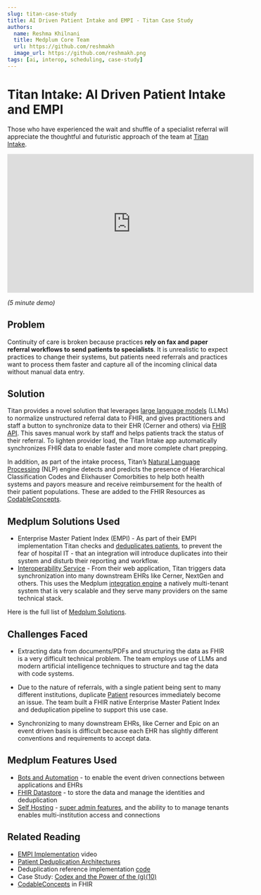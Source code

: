 ```yaml
---
slug: titan-case-study
title: AI Driven Patient Intake and EMPI - Titan Case Study
authors:
  name: Reshma Khilnani
  title: Medplum Core Team
  url: https://github.com/reshmakh
  image_url: https://github.com/reshmakh.png
tags: [ai, interop, scheduling, case-study]
---
```


# Titan Intake: AI Driven Patient Intake and EMPI

Those who have experienced the wait and shuffle of a specialist referral will appreciate the thoughtful and futuristic approach of the team at [Titan Intake](https://www.titanintake.com/).

<iframe width="560" height="315" src="https://www.youtube.com/embed/sy3YKRFyPII?start=0" title="YouTube video player" frameborder="0" allow="accelerometer; autoplay; clipboard-write; encrypted-media; gyroscope; picture-in-picture" allowfullscreen></iframe>

_(5 minute demo)_

## Problem

Continuity of care is broken because practices **rely on fax and paper referral workflows to send patients to specialists**. It is unrealistic to expect practices to change their systems, but patients need referrals and practices want to process them faster and capture all of the incoming clinical data without manual data entry.

## Solution

Titan provides a novel solution that leverages [large language models](https://en.wikipedia.org/wiki/Large_language_model) (LLMs) to normalize unstructured referral data to FHIR, and gives practitioners and staff a button to synchronize data to their EHR (Cerner and others) via [FHIR API](/docs/api). This saves manual work by staff and helps patients track the status of their referral. To lighten provider load, the Titan Intake app automatically synchronizes FHIR data to enable faster and more complete chart prepping.

In addition, as part of the intake process, Titan’s [Natural Language Processing](https://en.wikipedia.org/wiki/Natural_language_processing) (NLP) engine detects and predicts the presence of Hierarchical Classification Codes and Elixhauser Comorbities to help both health systems and payors measure and receive reimbursement for the health of their patient populations. These are added to the FHIR Resources as [CodableConcepts](/blog/demystifying-fhir-systems#codeableconcepts).

## Medplum Solutions Used

- Enterprise Master Patient Index (EMPI) - As part of their EMPI implementation Titan checks and [deduplicates patients](/docs/fhir-datastore/patient-deduplication), to prevent the fear of hospital IT - that an integration will introduce duplicates into their system and disturb their reporting and workflow.
- [Interoperability Service](/products/integration) - From their web application, Titan triggers data synchronization into many downstream EHRs like Cerner, NextGen and others. This uses the Medplum [integration engine](/products/integration) a natively multi-tenant system that is very scalable and they serve many providers on the same technical stack.

Here is the full list of [Medplum Solutions](/solutions).

## Challenges Faced

- Extracting data from documents/PDFs and structuring the data as FHIR is a very difficult technical problem. The team employs use of LLMs and modern artificial intelligence techniques to structure and tag the data with code systems.

- Due to the nature of referrals, with a single patient being sent to many different institutions, duplicate [Patient](/docs/api/fhir/resources/patient) resources immediately become an issue. The team built a FHIR native Enterprise Master Patient Index and deduplication pipeline to support this use case.

- Synchronizing to many downstream EHRs, like Cerner and Epic on an event driven basis is difficult because each EHR has slightly different conventions and requirements to accept data.

## Medplum Features Used

- [Bots and Automation](/docs/bots/bot-basics) - to enable the event driven connections between applications and EHRs
- [FHIR Datastore](/docs/fhir-datastore) - to store the data and manage the identities and deduplication
- [Self Hosting](/docs/self-hosting) - [super admin features](/docs/self-hosting/super-admin-guide), and the ability to to manage tenants enables multi-institution access and connections

## Related Reading

- [EMPI Implementation](/blog/empi-implementation) video
- [Patient Deduplication Architectures](/docs/fhir-datastore/patient-deduplication)
- Deduplication reference implementation [code](https://github.com/medplum/medplum/tree/main/examples/medplum-demo-bots/src/deduplication)
- Case Study: [Codex and the Power of the (g)(10)](/blog/codex-and-the-power-of-g10)
- [CodableConcepts](/blog/demystifying-fhir-systems#codeableconcepts) in FHIR
